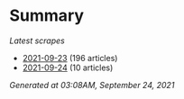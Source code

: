 # Summary
*Latest scrapes*
* [2021-09-23](https://github.com/nuuuwan/news_lk/blob/data/news_lk.2021-09-23.json) (196 articles)
* [2021-09-24](https://github.com/nuuuwan/news_lk/blob/data/news_lk.2021-09-24.json) (10 articles)

*Generated at 03:08AM, September 24, 2021*